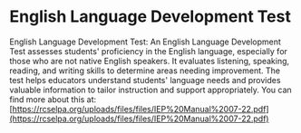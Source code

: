 # English Language Development Test
English Language Development Test: An English Language Development Test assesses students' proficiency in the English language, especially for those who are not native English speakers. It evaluates listening, speaking, reading, and writing skills to determine areas needing improvement. The test helps educators understand students' language needs and provides valuable information to tailor instruction and support appropriately.
You can find more about this at: [https://rcselpa.org/uploads/files/files/IEP%20Manual%2007-22.pdf](https://rcselpa.org/uploads/files/files/IEP%20Manual%2007-22.pdf)